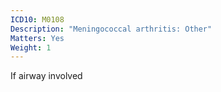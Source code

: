 ```yaml
---
ICD10: M0108
Description: "Meningococcal arthritis: Other"
Matters: Yes
Weight: 1
---
```

If airway involved
